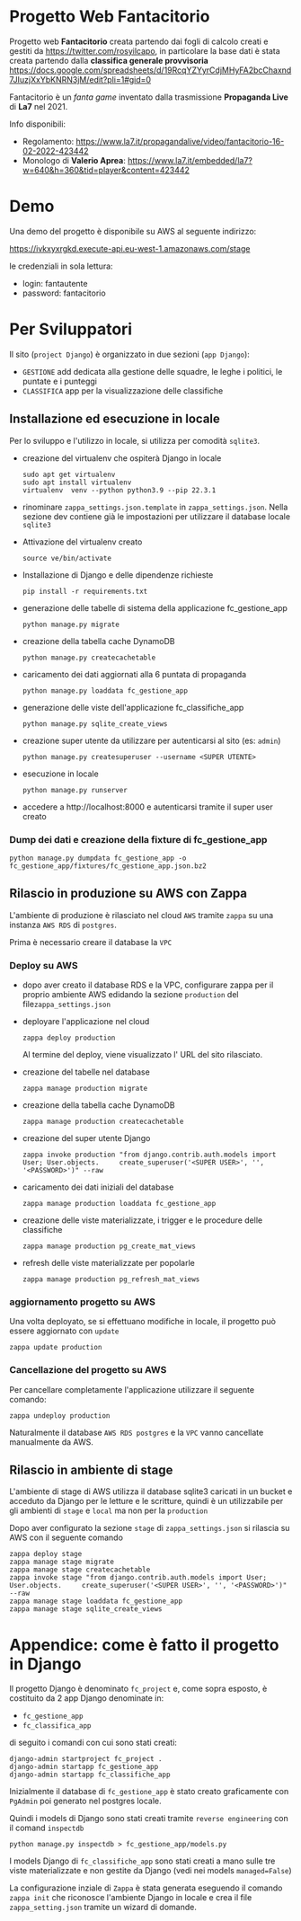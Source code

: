 
# Progetto Web Fantacitorio 

Progetto web __Fantacitorio__ creata partendo dai fogli di calcolo creati e gestiti da https://twitter.com/rosyilcapo, in particolare la base dati è stata creata partendo dalla __classifica generale provvisoria__ https://docs.google.com/spreadsheets/d/19RcqYZYyrCdjMHyFA2bcChaxnd7JIuzjXxYbKNRN3jM/edit?pli=1#gid=0

Fantacitorio è un _fanta game_ inventato dalla trasmissione __Propaganda Live__ di __La7__ nel 2021. 

Info disponibili:

- Regolamento: https://www.la7.it/propagandalive/video/fantacitorio-16-02-2022-423442
- Monologo di __Valerio Aprea__: https://www.la7.it/embedded/la7?w=640&h=360&tid=player&content=423442

# Demo

Una demo del progetto è disponibile su AWS al seguente indirizzo:

https://ivkxyxrgkd.execute-api.eu-west-1.amazonaws.com/stage

le credenziali in sola lettura:

- login: fantautente
- password: fantacitorio

# Per Sviluppatori

Il sito (`project Django`) è organizzato in due sezioni (`app Django`):

- `GESTIONE` add dedicata alla gestione delle squadre, le leghe i politici, le puntate e i punteggi
- `CLASSIFICA` app per la visualizzazione delle classifiche

##  Installazione ed esecuzione in locale

Per lo sviluppo e l'utilizzo in locale, si utilizza per comodità `sqlite3`.

- creazione del virtualenv che ospiterà Django in locale
  ```
  sudo apt get virtualenv
  sudo apt install virtualenv
  virtualenv  venv --python python3.9 --pip 22.3.1
  ```

- rinominare `zappa_settings.json.template` in `zappa_settings.json`. Nella sezione dev contiene già le impostazioni per utilizzare il database locale `sqlite3`

- Attivazione del virtualenv creato
  ```
  source ve/bin/activate
  ```

- Installazione di Django e delle dipendenze richieste
  ```
  pip install -r requirements.txt
  ```

- generazione delle tabelle di sistema della applicazione fc_gestione_app
  ```
  python manage.py migrate
  ```
- creazione della tabella cache DynamoDB
  ```
  python manage.py createcachetable
  ```

- caricamento dei dati aggiornati alla 6 puntata di propaganda
  ```
  python manage.py loaddata fc_gestione_app
  ```

- generazione delle viste dell'applicazione fc_classifiche_app
  ```
  python manage.py sqlite_create_views
  ```

- creazione super utente da utilizzare per autenticarsi al sito (es: `admin`)

  ```
  python manage.py createsuperuser --username <SUPER UTENTE>
  ```

- esecuzione in locale
  ```
  python manage.py runserver
  ```

- accedere a http://localhost:8000 e autenticarsi tramite il super user creato

### Dump dei dati e creazione della fixture di fc_gestione_app

```
python manage.py dumpdata fc_gestione_app -o fc_gestione_app/fixtures/fc_gestione_app.json.bz2
```

## Rilascio in produzione  su AWS con Zappa

L'ambiente di produzione è rilasciato nel cloud `AWS` tramite `zappa` su una instanza `AWS RDS` di `postgres`.

Prima è necessario creare il database la `VPC`

### Deploy su AWS

- dopo aver creato il database RDS e la VPC, configurare zappa per il proprio ambiente AWS edidando la sezione `production` del file`zappa_settings.json`

- deployare l'applicazione nel cloud
  ```
  zappa deploy production
  ```
  Al termine del deploy, viene visualizzato l' URL del sito rilasciato.
   
- creazione del tabelle nel database
  ```
  zappa manage production migrate
  ```

- creazione della tabella cache DynamoDB
  ```
  zappa manage production createcachetable
  ```

- creazione del super utente Django
  ```
  zappa invoke production "from django.contrib.auth.models import User; User.objects.     create_superuser('<SUPER USER>', '', '<PASSWORD>')" --raw
  ```

- caricamento dei dati iniziali del database
  ```
  zappa manage production loaddata fc_gestione_app
  ```

- creazione delle viste materializzate, i trigger e le procedure delle classifiche
  ```
  zappa manage production pg_create_mat_views
  ```

- refresh delle viste materializzate per popolarle
  ```
  zappa manage production pg_refresh_mat_views
  ```

### aggiornamento progetto su AWS 

Una volta deployato, se si effettuano modifiche in locale, il progetto può essere aggiornato con `update`
```
zappa update production
```

### Cancellazione del progetto su AWS

Per cancellare completamente l'applicazione utilizzare il seguente comando:

```
zappa undeploy production
```

Naturalmente il database `AWS RDS postgres` e la `VPC` vanno cancellate manualmente da AWS.

## Rilascio in ambiente di stage

L'ambiente di stage di AWS utilizza il database sqlite3 caricati in un bucket e acceduto da Django per le letture e le scritture, quindi è un utilizzabile per gli ambienti di `stage` e `local` ma non per la `production`

Dopo aver configurato la sezione `stage` di `zappa_settings.json` si rilascia su AWS con il seguente comando


```
zappa deploy stage
zappa manage stage migrate
zappa manage stage createcachetable
zappa invoke stage "from django.contrib.auth.models import User; User.objects.     create_superuser('<SUPER USER>', '', '<PASSWORD>')" --raw
zappa manage stage loaddata fc_gestione_app
zappa manage stage sqlite_create_views
```

# Appendice: come è fatto il progetto in Django

Il progetto Django è denominato `fc_project` e, come sopra esposto, è costituito da 2 app Django denominate in:

- `fc_gestione_app` 
- `fc_classifica_app` 

di seguito i comandi con cui sono stati creati:

```
django-admin startproject fc_project .
django-admin startapp fc_gestione_app
django-admin startapp fc_classifiche_app
```

Inizialmente il database di `fc_gestione_app` è stato creato graficamente con `PgAdmin` poi generato nel postgres locale. 

Quindi i models di Django sono stati creati tramite `reverse engineering` con il comand `inspectdb`

```
python manage.py inspectdb > fc_gestione_app/models.py
```

I models Django di `fc_classifiche_app` sono stati creati a mano sulle tre viste materializzate e non gestite da Django (vedi nei models `managed=False`)

La configurazione inziale di `Zappa` è stata generata eseguendo il comando `zappa init` che riconosce l'ambiente Django in locale e crea il file `zappa_setting.json` tramite un wizard di domande. 